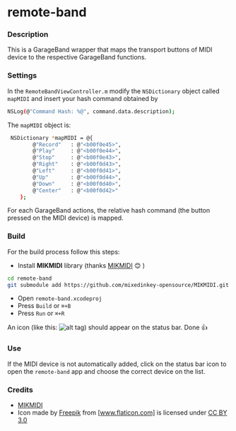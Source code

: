 # remote-band

### Description
This is a GarageBand wrapper that maps the transport buttons of MIDI device to the respective GarageBand functions.

### Settings
In the ``RemoteBandViewController.m`` modify the ``NSDictionary`` object called ``mapMIDI`` and insert your hash command obtained by
```sh
NSLog(@"Command Hash: %@", command.data.description);
```
The ``mapMIDI`` object is:
```sh
 NSDictionary *mapMIDI = @{
        @"Record"   : @"<b00f0e45>",
        @"Play"     : @"<b00f0e44>",
        @"Stop"     : @"<b00f0e43>",
        @"Right"    : @"<b00f0d43>",
        @"Left"     : @"<b00f0d41>",
        @"Up"       : @"<b00f0d44>",
        @"Down"     : @"<b00f0d40>",
        @"Center"   : @"<b00f0d42>"
    };
```
For each GarageBand actions, the relative hash command (the button pressed on the MIDI device) is mapped.

### Build
For the build process follow this steps:

* Install **MIKMIDI** library (thanks [MIKMIDI] :blush: )
```sh
cd remote-band
git submodule add https://github.com/mixedinkey-opensource/MIKMIDI.git Frameworks/MIKMIDI
```
* Open ``remote-band.xcodeproj``
* Press ``Build`` or ``⌘+B``
* Press ``Run`` or ``⌘+R``

An icon (like this: ![alt tag](http://edoardospadoni.it/remote-band/controlIcon.png)) should appear on the status bar. Done :thumbsup:

### Use
If the MIDI device is not automatically added, click on the status bar icon to open the ``remote-band`` app and choose the correct device on the list.


### Credits
* [MIKMIDI]
* Icon made by [Freepik] from [www.flaticon.com] is licensed under [CC BY 3.0]

[Freepik]:http://www.freepik.com
[www.flaticon.com]:http://www.flaticon.com
[CC BY 3.0]:http://creativecommons.org/licenses/by/3.0/
[MIKMIDI]:https://github.com/mixedinkey-opensource/MIKMIDI